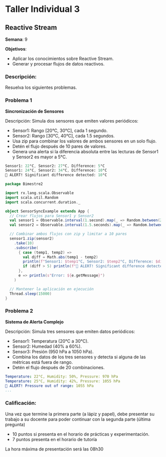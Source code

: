 # Taller Individual  3
## Reactive Stream

**Semana**: 9

**Objetivos**:

- Aplicar los conocimientos sobre Reactive Stream.
- Generar y procesar flujos de datos reactivos.

### Descripción:

Resuelva los siguientes problemas.

### Problema 1
**Sincronización de Sensores**

Descripción: Simula dos sensores que emiten valores periódicos:

- Sensor1: Rango [20°C, 30°C], cada 1 segundo.
- Sensor2: Rango [30°C, 40°C], cada 1.5 segundos.
- Usa zip para combinar los valores de ambos sensores en un solo flujo.
- Detén el flujo después de 10 pares de valores.
- Genera una alerta si la diferencia absoluta entre las lecturas de Sensor1 y Sensor2 es mayor a 5°C.
  

```mathematica
Sensor1: 22°C, Sensor2: 27°C, Difference: 5°C
Sensor1: 24°C, Sensor2: 34°C, Difference: 10°C
🚨 ALERT! Significant difference detected: 10°C
```

```scala
package Bimestre2

import rx.lang.scala.Observable
import scala.util.Random
import scala.concurrent.duration._

object SensorSyncExample extends App {
  // Crear flujos para Sensor1 y Sensor2
  val sensor1 = Observable.interval(1.second).map(_ => Random.between(20, 30)) // Cada 1 segundo
  val sensor2 = Observable.interval(1.5.seconds).map(_ => Random.between(30, 40)) // Cada 1.5 segundos

  // Combinar ambos flujos con zip y limitar a 10 pares
  sensor1.zip(sensor2)
    .take(10)
    .subscribe(
      { case (temp1, temp2) =>
        val diff = Math.abs(temp1 - temp2)
        println(f"Sensor1: $temp1°C, Sensor2: $temp2°C, Difference: $diff°C")
        if (diff > 5) println(f"🚨 ALERT! Significant difference detected: $diff°C")
      },
      e => println(s"Error: ${e.getMessage}")
    )

  // Mantener la aplicación en ejecución
  Thread.sleep(15000)
}
```

### Problema 2
**Sistema de Alerta Complejo**

Descripción: Simula tres sensores que emiten datos periódicos:

- Sensor1: Temperatura (20°C a 30°C).
- Sensor2: Humedad (40% a 60%).
- Sensor3: Presión (950 hPa a 1050 hPa).
- Combina los datos de los tres sensores y detecta si alguna de las métricas está fuera de rango.
- Detén el flujo después de 20 combinaciones.

```yaml
Temperature: 22°C, Humidity: 50%, Pressure: 970 hPa
Temperature: 25°C, Humidity: 42%, Pressure: 1055 hPa
🚨 ALERT! Pressure out of range: 1055 hPa
...
```

### Calificación:

Una vez que termine la primera parte (a lápiz y papel), debe presentar su trabajo a su docente para poder continuar con la segunda parte (última pregunta)

- 10 puntos si presenta en el horario de prácticas y experimentación.
- 7 puntos presenta en el horario de tutoría

La hora máxima de presentación será las 08h30
